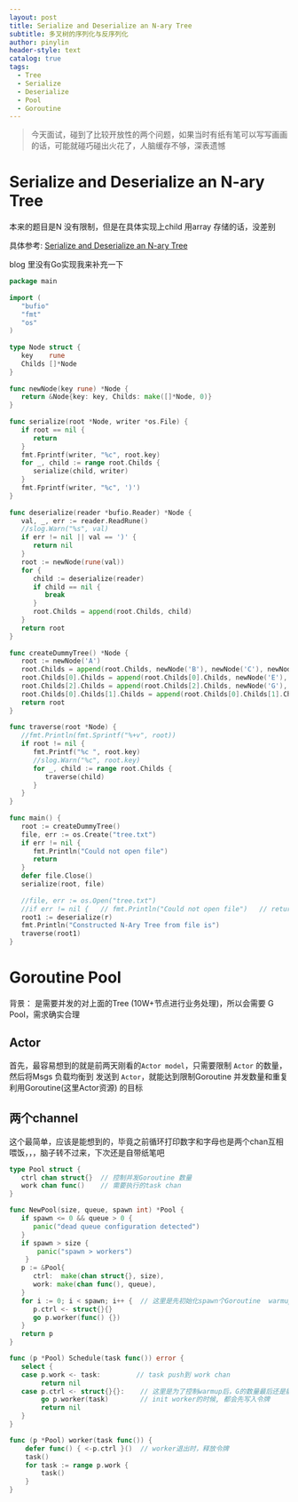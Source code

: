 ```yaml
---
layout: post
title: Serialize and Deserialize an N-ary Tree
subtitle: 多叉树的序列化与反序列化
author: pinylin
header-style: text
catalog: true
tags:
  - Tree
  - Serialize
  - Deserialize
  - Pool
  - Goroutine
---
```


> 今天面试，碰到了比较开放性的两个问题，如果当时有纸有笔可以写写画画的话，可能就碰巧碰出火花了，人脑缓存不够，深表遗憾

# Serialize and Deserialize an N-ary Tree

本来的题目是N 没有限制，但是在具体实现上child 用array 存储的话，没差别

具体参考: [Serialize and Deserialize an N-ary Tree](https://www.geeksforgeeks.org/serialize-deserialize-n-ary-tree/)   

blog 里没有Go实现我来补充一下
```go
package main  
  
import (  
   "bufio"  
   "fmt"   
   "os"
)  
  
type Node struct {  
   key    rune  
   Childs []*Node  
}  
  
func newNode(key rune) *Node {  
   return &Node{key: key, Childs: make([]*Node, 0)}  
}  
  
func serialize(root *Node, writer *os.File) {  
   if root == nil {  
      return  
   }  
   fmt.Fprintf(writer, "%c", root.key)  
   for _, child := range root.Childs {  
      serialize(child, writer)  
   }  
   fmt.Fprintf(writer, "%c", ')')  
}  
  
func deserialize(reader *bufio.Reader) *Node {  
   val, _, err := reader.ReadRune()  
   //slog.Warn("%s", val)  
   if err != nil || val == ')' {  
      return nil  
   }  
   root := newNode(rune(val))  
   for {  
      child := deserialize(reader)  
      if child == nil {  
         break  
      }  
      root.Childs = append(root.Childs, child)  
   }  
   return root  
}  
  
func createDummyTree() *Node {  
   root := newNode('A')  
   root.Childs = append(root.Childs, newNode('B'), newNode('C'), newNode('D'))  
   root.Childs[0].Childs = append(root.Childs[0].Childs, newNode('E'), newNode('F'))  
   root.Childs[2].Childs = append(root.Childs[2].Childs, newNode('G'), newNode('H'), newNode('I'), newNode('J'))  
   root.Childs[0].Childs[1].Childs = append(root.Childs[0].Childs[1].Childs, newNode('K'))  
   return root  
}  
  
func traverse(root *Node) {  
   //fmt.Println(fmt.Sprintf("%+v", root))  
   if root != nil {  
      fmt.Printf("%c ", root.key)  
      //slog.Warn("%c", root.key)  
      for _, child := range root.Childs {  
         traverse(child)  
      }  
   }  
}  
  
func main() {  
   root := createDummyTree()  
   file, err := os.Create("tree.txt")  
   if err != nil {  
      fmt.Println("Could not open file")  
      return  
   }  
   defer file.Close()  
   serialize(root, file)  
  
   //file, err := os.Open("tree.txt")  
   //if err != nil {   // fmt.Println("Could not open file")   // return   //}   //defer file.Close()   r := bufio.NewReader(file)  
   root1 := deserialize(r)  
   fmt.Println("Constructed N-Ary Tree from file is")  
   traverse(root1)  
}
```


# Goroutine Pool

背景： 是需要并发的对上面的Tree (10W+节点进行业务处理)，所以会需要 G Pool，需求确实合理

## Actor 
首先，最容易想到的就是前两天刚看的`Actor model`，只需要限制  `Actor` 的数量，然后将Msgs 负载均衡到 发送到 `Actor`，就能达到限制Goroutine 并发数量和重复利用Goroutine(这里Actor资源) 的目标

## 两个channel

这个最简单，应该是能想到的，毕竟之前循环打印数字和字母也是两个chan互相喂饭，，，脑子转不过来，下次还是自带纸笔吧


```go
type Pool struct {  
   ctrl chan struct{}  // 控制并发Goroutine 数量
   work chan func()    // 需要执行的task chan
}  

func NewPool(size, queue, spawn int) *Pool {  
   if spawn <= 0 && queue > 0 {  
      panic("dead queue configuration detected")  
   }
   if spawn > size {  
	   panic("spawn > workers")  
	}
   p := &Pool{  
      ctrl:  make(chan struct{}, size),  
      work: make(chan func(), queue),  
   }  
   for i := 0; i < spawn; i++ {  // 这里是先初始化spawn个Goroutine  warmup
      p.ctrl <- struct{}{}  
      go p.worker(func() {})  
   }  
   return p  
}

func (p *Pool) Schedule(task func()) error {  
   select {  
   case p.work <- task:         // task push到 work chan
		return nil
   case p.ctrl <- struct{}{}:    // 这里是为了控制warmup后，G的数量最后还是能达到size
		go p.worker(task)        // init worker的时候, 都会先写入令牌
		return nil
   }  
}

func (p *Pool) worker(task func()) {  
	defer func() { <-p.ctrl }()  // worker退出时，释放令牌
	task()  
	for task := range p.work {  
		task()  
	}
}
```